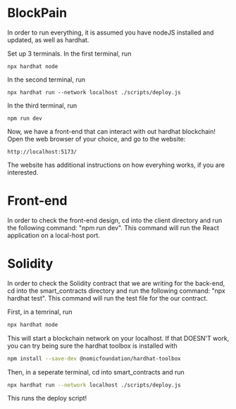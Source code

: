 # BlockPain

In order to run everything, it is assumed you have nodeJS installed and updated, as well as hardhat.

Set up 3 terminals.
In the first terminal, run
```
npx hardhat node
```

In the second terminal, run
```
npx hardhat run --network localhost ./scripts/deploy.js
```

In the third terminal, run
```
npm run dev
```

Now, we have a front-end that can interact with out hardhat blockchain! Open the web browser of your choice, and go to the website:

```
http://localhost:5173/
```
 
 The website has additional instructions on how everyhing works, if you are interested.
 
# Front-end
  In order to check the front-end design, cd into the client directory and run the following command: "npm run dev".
  This command will run the React application on a local-host port.
  
# Solidity
 In order to check the Solidity contract that we are writing for the back-end, cd into the smart_contracts directory and run the following command: "npx hardhat test".
 This command will run the test file for the our contract.
 
  
 First, in a temrinal, run 
 ```bash
 npx hardhat node
 ```
 This will start a blockchain network on your localhost.
 If that DOESN'T work, you can try being sure the hardhat toolbox is installed with 
 ```bash
 npm install --save-dev @nomicfoundation/hardhat-toolbox
 ```
 
 Then, in a seperate terminal, cd into smart_contracts and run
 ```bash
 npx hardhat run --network localhost ./scripts/deploy.js
 ```
 
 This runs the deploy script!
